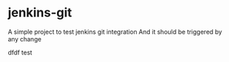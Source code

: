 # jenkins-git

A simple project to test jenkins git integration
And it should be triggered by any change

dfdf
test
